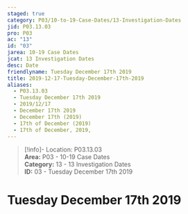 ```yaml
---  
staged: true  
category: P03/10-to-19-Case-Dates/13-Investigation-Dates  
jid: P03.13.03  
pro: P03  
ac: "13"  
id: "03"  
jarea: 10-19 Case Dates  
jcat: 13 Investigation Dates  
desc: Date  
friendlyname: Tuesday December 17th 2019  
title: 2019-12-17-Tuesday-December-17th-2019  
aliases:  
  - P03.13.03  
  - Tuesday December 17th 2019  
  - 2019/12/17  
  - December 17th 2019  
  - December 17th (2019)  
  - 17th of December (2019)  
  - 17th of December, 2019,  
---  
```

>[!info]- Location: P03.13.03  
>**Area:** P03 - 10-19 Case Dates  
>**Category:** 13 - 13 Investigation Dates  
>**ID:** 03 - Tuesday December 17th 2019  
  
# Tuesday December 17th 2019  
